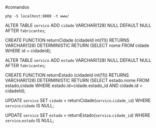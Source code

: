#comandos
```shell
php -S localhost:8000 -t www/
```

ALTER TABLE `servico` ADD `cidade` VARCHAR(128) NULL DEFAULT NULL AFTER `fabricantes`;

CREATE FUNCTION returnCidade (cidadeId int(11))
RETURNS VARCHAR(128) DETERMINISTIC
RETURN (SELECT nome FROM cidade WHERE id = cidadeId);

ALTER TABLE `servico` ADD `estado` VARCHAR(128) NULL DEFAULT NULL AFTER `fabricantes`;

CREATE FUNCTION returnEstado (cidadeId int(11))
RETURNS VARCHAR(128) DETERMINISTIC
RETURN (SELECT estado.nome FROM estado,cidade WHERE estado.id=cidade.estado_id AND cidade.id = cidadeId);

UPDATE `servico` SET `cidade` = returnCidade(`servico`.`cidade_id`) WHERE `servico`.`cidade` IS NULL;

UPDATE `servico` SET `estado` = returnEstado(`servico`.`cidade_id`) WHERE `servico`.`estado` IS NULL;